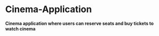 # Cinema-Application
**Cinema application where users can reserve seats and buy tickets to watch cinema**

<br>
